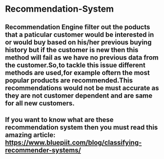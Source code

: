 # Recommendation-System

## Recommendation Engine filter out the poducts that a paticular customer would be interested in or would buy based on his/her previous buying history but if the customer is new then this method will fail as we have no previous data from the customer.So,to tackle this issue different methods are used,for example oftern the most popular products are recommended.This recommendations would not be must accurate as they are not customer dependent and are same for all new customers.

## If you want to know what are these recommendation system then you must read this amazing article: https://www.bluepiit.com/blog/classifying-recommender-systems/
